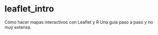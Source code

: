 # leaflet_intro
Cómo hacer mapas interactivos con Leaflet y R
  Una guía paso a paso y no muy extensa.
